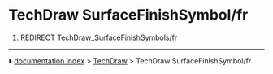 # TechDraw SurfaceFinishSymbol/fr
1.  REDIRECT [TechDraw_SurfaceFinishSymbols/fr](TechDraw_SurfaceFinishSymbols/fr.md)



---
⏵ [documentation index](../README.md) > [TechDraw](TechDraw_Workbench.md) > TechDraw SurfaceFinishSymbol/fr
